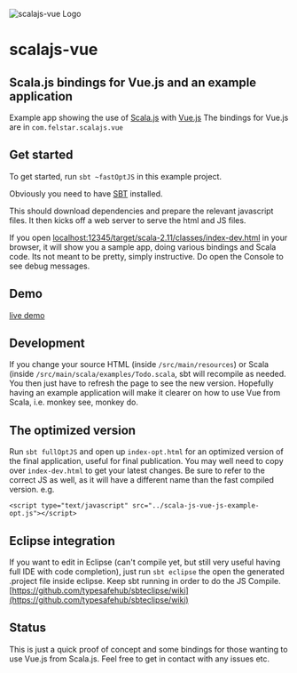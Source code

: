 ![scalajs-vue Logo](http://felstar.com/projects/scalajs-vue/img/scalajs-vue-cliff.png)
# scalajs-vue

## Scala.js bindings for Vue.js and an example application 

Example app showing the use of [Scala.js](http://www.scala-js.org/) with [Vue.js](http://vuejs.org/) 
The bindings for Vue.js are in `com.felstar.scalajs.vue`

## Get started

To get started, run `sbt ~fastOptJS` in this example project. 

Obviously you need to have [SBT](http://www.scala-sbt.org/) installed. 

This should
download dependencies and prepare the relevant javascript files. It then kicks off a web server to serve the html and JS files.

If you open
[localhost:12345/target/scala-2.11/classes/index-dev.html](http://localhost:12345/target/scala-2.11/classes/index-dev.html) in your browser, it will show you a sample app, doing various bindings and Scala code. Its not meant to be pretty, simply instructive. Do open the Console to see debug messages.

## Demo

[live demo](http://dinofancellu.com/demo/scalajsVue/)

## Development

If you change your source HTML (inside `/src/main/resources`) or Scala (inside `/src/main/scala/examples/Todo.scala`, sbt will recompile as needed. 
You then just have to refresh the page to see the new version. Hopefully having an example application will make it clearer on how to use Vue from Scala, i.e. monkey see, monkey do.

## The optimized version

Run `sbt fullOptJS` and open up `index-opt.html` for an optimized version
of the final application, useful for final publication. You may well need to copy over `index-dev.html` to get your latest changes. Be sure to refer to the correct JS as well, as it will have a different name than the fast compiled version. e.g.

	<script type="text/javascript" src="../scala-js-vue-js-example-opt.js"></script>

## Eclipse integration

If you want to edit in Eclipse (can't compile yet, but still very useful having full IDE with code completion), just run `sbt eclipse` the open the generated .project file inside eclipse. Keep sbt running in order to do the JS Compile. [https://github.com/typesafehub/sbteclipse/wiki](https://github.com/typesafehub/sbteclipse/wiki)

## Status

This is just a quick proof of concept and some bindings for those wanting to use Vue.js from Scala.js. Feel free to get in contact with any issues etc.


